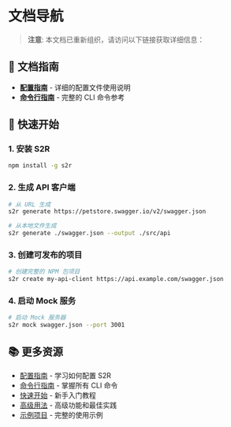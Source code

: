 # 文档导航

> **注意**: 本文档已重新组织，请访问以下链接获取详细信息：

## 📖 文档指南

- **[配置指南](./configuration-guide.md)** - 详细的配置文件使用说明
- **[命令行指南](./cli-guide.md)** - 完整的 CLI 命令参考

## 🚀 快速开始

### 1. 安装 S2R

```bash
npm install -g s2r
```

### 2. 生成 API 客户端

```bash
# 从 URL 生成
s2r generate https://petstore.swagger.io/v2/swagger.json

# 从本地文件生成
s2r generate ./swagger.json --output ./src/api
```

### 3. 创建可发布的项目

```bash
# 创建完整的 NPM 包项目
s2r create my-api-client https://api.example.com/swagger.json
```

### 4. 启动 Mock 服务

```bash
# 启动 Mock 服务器
s2r mock swagger.json --port 3001
```

## 📚 更多资源

- [配置指南](./configuration-guide.md) - 学习如何配置 S2R
- [命令行指南](./cli-guide.md) - 掌握所有 CLI 命令
- [快速开始](./getting-started.md) - 新手入门教程
- [高级用法](./advanced.md) - 高级功能和最佳实践
- [示例项目](../examples/) - 完整的使用示例